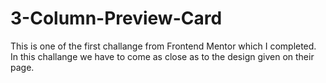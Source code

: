 # 3-Column-Preview-Card
This is one of the first challange from Frontend Mentor which I completed. In this challange we have to come as close as to the design given on their page.
